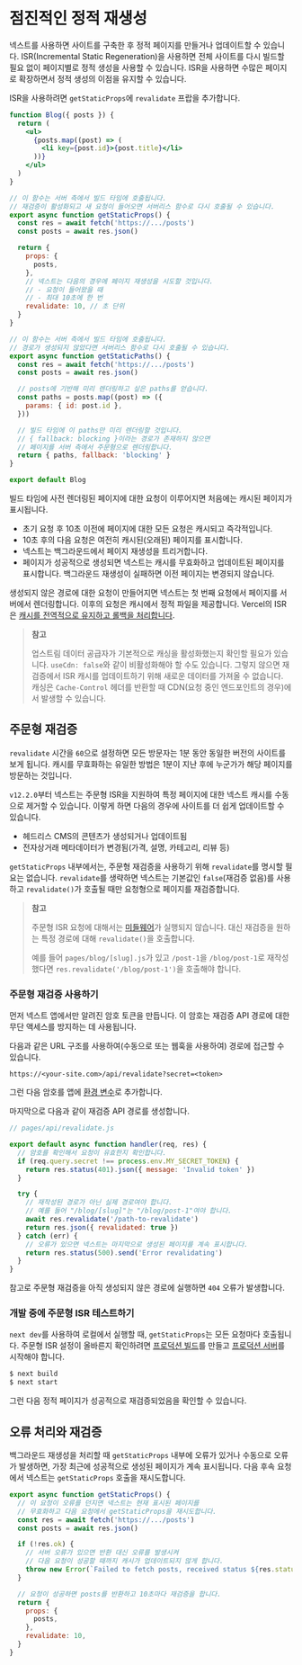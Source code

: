 # 점진적인 정적 재생성

넥스트를 사용하면 사이트를 구축한 후 정적 페이지를 만들거나 업데이트할 수 있습니다. ISR(Incremental Static Regeneration)을 사용하면 전체 사이트를 다시 빌드할 필요 없이 페이지별로 정적 생성을 사용할 수 있습니다. ISR을 사용하면 수많은 페이지로 확장하면서 정적 생성의 이점을 유지할 수 있습니다.

ISR을 사용하려면 `getStaticProps`에 `revalidate` 프랍을 추가합니다.

```jsx
function Blog({ posts }) {
  return (
    <ul>
      {posts.map((post) => (
        <li key={post.id}>{post.title}</li>
      ))}
    </ul>
  )
}

// 이 함수는 서버 측에서 빌드 타임에 호출됩니다.
// 재검증이 활성화되고 새 요청이 들어오면 서버리스 함수로 다시 호출될 수 있습니다.
export async function getStaticProps() {
  const res = await fetch('https://.../posts')
  const posts = await res.json()

  return {
    props: {
      posts,
    },
    // 넥스트는 다음의 경우에 페이지 재생성을 시도할 것입니다.
    // - 요청이 들어왔을 때
    // - 최대 10초에 한 번
    revalidate: 10, // 초 단위
  }
}

// 이 함수는 서버 측에서 빌드 타임에 호출됩니다.
// 경로가 생성되지 않았다면 서버리스 함수로 다시 호출될 수 있습니다.
export async function getStaticPaths() {
  const res = await fetch('https://.../posts')
  const posts = await res.json()

  // posts에 기반해 미리 렌더링하고 싶은 paths를 얻습니다.
  const paths = posts.map((post) => ({
    params: { id: post.id },
  }))

  // 빌드 타임에 이 paths만 미리 렌더링할 것입니다.
  // { fallback: blocking }이라는 경로가 존재하지 않으면
  // 페이지를 서버 측에서 주문형으로 렌더링합니다.
  return { paths, fallback: 'blocking' }
}

export default Blog
```

빌드 타임에 사전 렌더링된 페이지에 대한 요청이 이루어지면 처음에는 캐시된 페이지가 표시됩니다.

- 초기 요청 후 10초 이전에 페이지에 대한 모든 요청은 캐시되고 즉각적입니다.
- 10초 후의 다음 요청은 여전히 캐시된(오래된) 페이지를 표시합니다.
- 넥스트는 백그라운드에서 페이지 재생성을 트리거합니다.
- 페이지가 성공적으로 생성되면 넥스트는 캐시를 무효화하고 업데이트된 페이지를 표시합니다. 백그라운드 재생성이 실패하면 이전 페이지는 변경되지 않습니다.

생성되지 않은 경로에 대한 요청이 만들어지면 넥스트는 첫 번째 요청에서 페이지를 서버에서 렌더링합니다. 이후의 요청은 캐시에서 정적 파일을 제공합니다. Vercel의 ISR은 [캐시를 전역적으로 유지하고 롤백을 처리합니다](https://vercel.com/docs/concepts/next.js/incremental-static-regeneration).

> **참고**
>
> 업스트림 데이터 공급자가 기본적으로 캐싱을 활성화했는지 확인할 필요가 있습니다. `useCdn: false`와 같이 비활성화해야 할 수도 있습니다. 그렇지 않으면 재검증에서 ISR 캐시를 업데이트하기 위해 새로운 데이터를 가져올 수 없습니다. 캐싱은 `Cache-Control` 헤더를 반환할 때 CDN(요청 중인 엔드포인트의 경우)에서 발생할 수 있습니다.

## 주문형 재검증

`revalidate` 시간을 `60`으로 설정하면 모든 방문자는 1분 동안 동일한 버전의 사이트를 보게 됩니다. 캐시를 무효화하는 유일한 방법은 1분이 지난 후에 누군가가 해당 페이지를 방문하는 것입니다.

`v12.2.0`부터 넥스트는 주문형 ISR을 지원하여 특정 페이지에 대한 넥스트 캐시를 수동으로 제거할 수 있습니다. 이렇게 하면 다음의 경우에 사이트를 더 쉽게 업데이트할 수 있습니다.

- 헤드리스 CMS의 콘텐츠가 생성되거나 업데이트됨
- 전자상거래 메타데이터가 변경됨(가격, 설명, 카테고리, 리뷰 등)

`getStaticProps` 내부에서는, 주문형 재검증을 사용하기 위해 `revalidate`를 명시할 필요는 없습니다. `revalidate`를 생략하면 넥스트는 기본값인 `false`(재검증 없음)를 사용하고 `revalidate()`가 호출될 때만 요청형으로 페이지를 재검증합니다.

> **참고**
>
> 주문형 ISR 요청에 대해서는 [미들웨어](https://nextjs.org/docs/advanced-features/middleware)가 실행되지 않습니다. 대신 재검증을 원하는 특정 경로에 대해 `revalidate()`을 호출합니다.
>
> 예를 들어 `pages/blog/[slug].js`가 있고 `/post-1`을 `/blog/post-1`로 재작성했다면 `res.revalidate('/blog/post-1')`을 호출해야 합니다.

### 주문형 재검증 사용하기

먼저 넥스트 앱에서만 알려진 암호 토큰을 만듭니다. 이 암호는 재검증 API 경로에 대한 무단 액세스를 방지하는 데 사용됩니다. 

다음과 같은 URL 구조를 사용하여(수동으로 또는 웹훅을 사용하여) 경로에 접근할 수 있습니다.

```
https://<your-site.com>/api/revalidate?secret=<token>
```

그런 다음 암호를 앱에 [환경 변수](../환경-변수.md)로 추가합니다.

마지막으로 다음과 같이 재검증 API 경로를 생성합니다.

```jsx
// pages/api/revalidate.js

export default async function handler(req, res) {
  // 암호를 확인해서 요청이 유효한지 확인합니다.
  if (req.query.secret !== process.env.MY_SECRET_TOKEN) {
    return res.status(401).json({ message: 'Invalid token' })
  }

  try {
    // 재작성된 경로가 아닌 실제 경로여야 합니다.
    // 예를 들어 "/blog/[slug]"는 "/blog/post-1"여야 합니다.
    await res.revalidate('/path-to-revalidate')
    return res.json({ revalidated: true })
  } catch (err) {
    // 오류가 있으면 넥스트는 마지막으로 생성된 페이지를 계속 표시합니다.
    return res.status(500).send('Error revalidating')
  }
}
```

참고로 주문형 재검증을 아직 생성되지 않은 경로에 실행하면 `404` 오류가 발생합니다.

### 개발 중에 주문형 ISR 테스트하기

`next dev`를 사용하여 로컬에서 실행할 때, `getStaticProps`는 모든 요청마다 호출됩니다. 주문형 ISR 설정이 올바른지 확인하려면 [프로덕션 빌드](https://nextjs.org/docs/api-reference/cli#build)를 만들고 [프로덕션 서버](https://nextjs.org/docs/api-reference/cli#production)를 시작해야 합니다.

```bash
$ next build
$ next start
```

그런 다음 정적 페이지가 성공적으로 재검증되었음을 확인할 수 있습니다.

## 오류 처리와 재검증

백그라운드 재생성을 처리할 때 `getStaticProps` 내부에 오류가 있거나 수동으로 오류가 발생하면, 가장 최근에 성공적으로 생성된 페이지가 계속 표시됩니다. 다음 후속 요청에서 넥스트는 `getStaticProps` 호출을 재시도합니다.

```jsx
export async function getStaticProps() {
  // 이 요청이 오류를 던지면 넥스트는 현재 표시된 페이지를
  // 무효화하고 다음 요청에서 getStaticProps을 재시도합니다.
  const res = await fetch('https://.../posts')
  const posts = await res.json()

  if (!res.ok) {
    // 서버 오류가 있으면 반환 대신 오류를 발생시켜
    // 다음 요청이 성공할 때까지 캐시가 업데이트되지 않게 합니다.
    throw new Error(`Failed to fetch posts, received status ${res.status}`)
  }

  // 요청이 성공하면 posts를 반환하고 10초마다 재검증을 합니다.
  return {
    props: {
      posts,
    },
    revalidate: 10,
  }
}
```